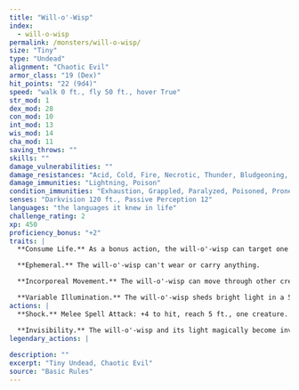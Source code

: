 ```yaml
---
title: "Will-o'-Wisp"
index:
  - will-o-wisp
permalink: /monsters/will-o-wisp/
size: "Tiny"
type: "Undead"
alignment: "Chaotic Evil"
armor_class: "19 (Dex)"
hit_points: "22 (9d4)"
speed: "walk 0 ft., fly 50 ft., hover True"
str_mod: 1
dex_mod: 28
con_mod: 10
int_mod: 13
wis_mod: 14
cha_mod: 11
saving_throws: ""
skills: ""
damage_vulnerabilities: ""
damage_resistances: "Acid, Cold, Fire, Necrotic, Thunder, Bludgeoning, Piercing, And Slashing From Nonmagical Weapons"
damage_immunities: "Lightning, Poison"
condition_immunities: "Exhaustion, Grappled, Paralyzed, Poisoned, Prone, Restrained, Unconscious"
senses: "Darkvision 120 ft., Passive Perception 12"
languages: "the languages it knew in life"
challenge_rating: 2
xp: 450
proficiency_bonus: "+2"
traits: |
  **Consume Life.** As a bonus action, the will-o'-wisp can target one creature it can see within 5 ft. of it that has 0 hit points and is still alive. The target must succeed on a DC 10 Constitution saving throw against this magic or die. If the target dies, the will-o'-wisp regains 10 (3d6) hit points.

  **Ephemeral.** The will-o'-wisp can't wear or carry anything.

  **Incorporeal Movement.** The will-o'-wisp can move through other creatures and objects as if they were difficult terrain. It takes 5 (1d10) force damage if it ends its turn inside an object.

  **Variable Illumination.** The will-o'-wisp sheds bright light in a 5- to 20-foot radius and dim light for an additional number of ft. equal to the chosen radius. The will-o'-wisp can alter the radius as a bonus action.
actions: |
  **Shock.** Melee Spell Attack: +4 to hit, reach 5 ft., one creature. Hit: 9 (2d8) lightning damage.

  **Invisibility.** The will-o'-wisp and its light magically become invisible until it attacks or uses its Consume Life, or until its concentration ends (as if concentrating on a spell).  
legendary_actions: |
  
description: ""
excerpt: "Tiny Undead, Chaotic Evil"
source: "Basic Rules"
---
```

